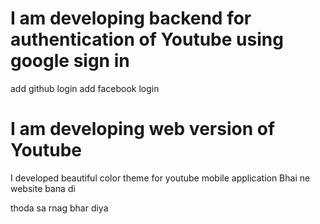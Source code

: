 # I am developing backend for authentication of Youtube using google sign in

add github login
add facebook login
# I am developing web version of Youtube 
I developed beautiful color theme for youtube mobile application
Bhai ne website bana di

thoda sa rnag bhar diya